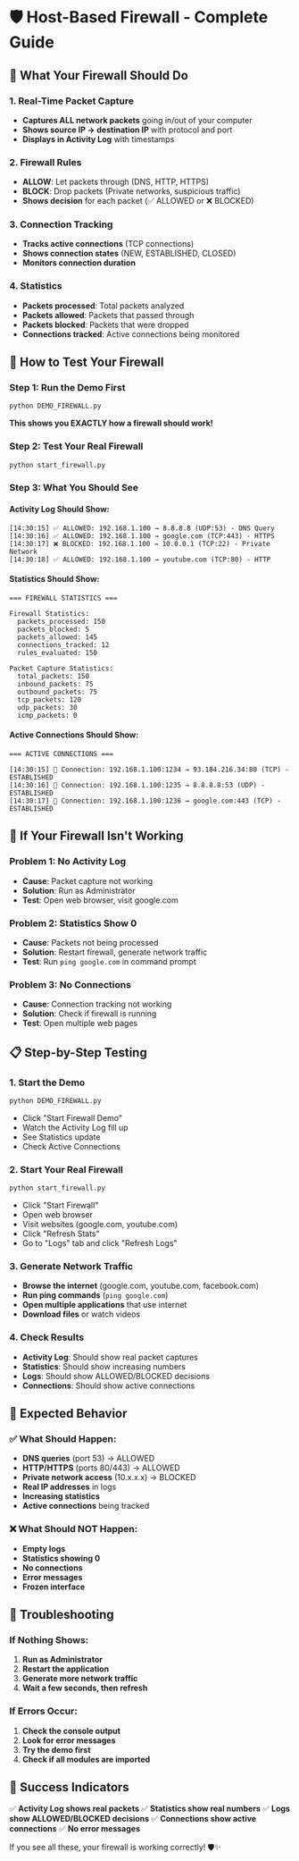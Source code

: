 # 🛡️ Host-Based Firewall - Complete Guide

## 🎯 **What Your Firewall Should Do**

### **1. Real-Time Packet Capture**
- **Captures ALL network packets** going in/out of your computer
- **Shows source IP → destination IP** with protocol and port
- **Displays in Activity Log** with timestamps

### **2. Firewall Rules**
- **ALLOW**: Let packets through (DNS, HTTP, HTTPS)
- **BLOCK**: Drop packets (Private networks, suspicious traffic)
- **Shows decision** for each packet (✅ ALLOWED or ❌ BLOCKED)

### **3. Connection Tracking**
- **Tracks active connections** (TCP connections)
- **Shows connection states** (NEW, ESTABLISHED, CLOSED)
- **Monitors connection duration**

### **4. Statistics**
- **Packets processed**: Total packets analyzed
- **Packets allowed**: Packets that passed through
- **Packets blocked**: Packets that were dropped
- **Connections tracked**: Active connections being monitored

## 🚀 **How to Test Your Firewall**

### **Step 1: Run the Demo First**
```bash
python DEMO_FIREWALL.py
```
**This shows you EXACTLY how a firewall should work!**

### **Step 2: Test Your Real Firewall**
```bash
python start_firewall.py
```

### **Step 3: What You Should See**

#### **Activity Log Should Show:**
```
[14:30:15] ✅ ALLOWED: 192.168.1.100 → 8.8.8.8 (UDP:53) - DNS Query
[14:30:16] ✅ ALLOWED: 192.168.1.100 → google.com (TCP:443) - HTTPS
[14:30:17] ❌ BLOCKED: 192.168.1.100 → 10.0.0.1 (TCP:22) - Private Network
[14:30:18] ✅ ALLOWED: 192.168.1.100 → youtube.com (TCP:80) - HTTP
```

#### **Statistics Should Show:**
```
=== FIREWALL STATISTICS ===

Firewall Statistics:
  packets_processed: 150
  packets_blocked: 5
  packets_allowed: 145
  connections_tracked: 12
  rules_evaluated: 150

Packet Capture Statistics:
  total_packets: 150
  inbound_packets: 75
  outbound_packets: 75
  tcp_packets: 120
  udp_packets: 30
  icmp_packets: 0
```

#### **Active Connections Should Show:**
```
=== ACTIVE CONNECTIONS ===

[14:30:15] 🔗 Connection: 192.168.1.100:1234 → 93.184.216.34:80 (TCP) - ESTABLISHED
[14:30:16] 🔗 Connection: 192.168.1.100:1235 → 8.8.8.8:53 (UDP) - ESTABLISHED
[14:30:17] 🔗 Connection: 192.168.1.100:1236 → google.com:443 (TCP) - ESTABLISHED
```

## 🔧 **If Your Firewall Isn't Working**

### **Problem 1: No Activity Log**
- **Cause**: Packet capture not working
- **Solution**: Run as Administrator
- **Test**: Open web browser, visit google.com

### **Problem 2: Statistics Show 0**
- **Cause**: Packets not being processed
- **Solution**: Restart firewall, generate network traffic
- **Test**: Run `ping google.com` in command prompt

### **Problem 3: No Connections**
- **Cause**: Connection tracking not working
- **Solution**: Check if firewall is running
- **Test**: Open multiple web pages

## 📋 **Step-by-Step Testing**

### **1. Start the Demo**
```bash
python DEMO_FIREWALL.py
```
- Click "Start Firewall Demo"
- Watch the Activity Log fill up
- See Statistics update
- Check Active Connections

### **2. Start Your Real Firewall**
```bash
python start_firewall.py
```
- Click "Start Firewall"
- Open web browser
- Visit websites (google.com, youtube.com)
- Click "Refresh Stats"
- Go to "Logs" tab and click "Refresh Logs"

### **3. Generate Network Traffic**
- **Browse the internet** (google.com, youtube.com, facebook.com)
- **Run ping commands** (`ping google.com`)
- **Open multiple applications** that use internet
- **Download files** or watch videos

### **4. Check Results**
- **Activity Log**: Should show real packet captures
- **Statistics**: Should show increasing numbers
- **Logs**: Should show ALLOWED/BLOCKED decisions
- **Connections**: Should show active connections

## 🎯 **Expected Behavior**

### **✅ What Should Happen:**
- **DNS queries** (port 53) → ALLOWED
- **HTTP/HTTPS** (ports 80/443) → ALLOWED
- **Private network access** (10.x.x.x) → BLOCKED
- **Real IP addresses** in logs
- **Increasing statistics**
- **Active connections** being tracked

### **❌ What Should NOT Happen:**
- **Empty logs**
- **Statistics showing 0**
- **No connections**
- **Error messages**
- **Frozen interface**

## 🚨 **Troubleshooting**

### **If Nothing Shows:**
1. **Run as Administrator**
2. **Restart the application**
3. **Generate more network traffic**
4. **Wait a few seconds, then refresh**

### **If Errors Occur:**
1. **Check the console output**
2. **Look for error messages**
3. **Try the demo first**
4. **Check if all modules are imported**

## 🎉 **Success Indicators**

✅ **Activity Log shows real packets**
✅ **Statistics show real numbers**
✅ **Logs show ALLOWED/BLOCKED decisions**
✅ **Connections show active connections**
✅ **No error messages**

If you see all these, your firewall is working correctly! 🛡️✨
